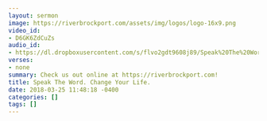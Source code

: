 ```yaml
---
layout: sermon
image: https://riverbrockport.com/assets/img/logos/logo-16x9.png
video_id:
- D6GK6ZdCuZs
audio_id:
- https://dl.dropboxusercontent.com/s/flvo2gdt9608j89/Speak%20The%20Word.%20Change%20Your%20Life.mp3?dl=0
verses:
- none
summary: Check us out online at https://riverbrockport.com!
title: Speak The Word. Change Your Life.
date: 2018-03-25 11:48:18 -0400
categories: []
tags: []
---
```

